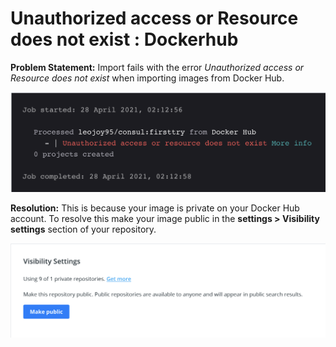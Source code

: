 # Unauthorized access or Resource does not exist : Dockerhub

**Problem Statement:** Import fails with the error _Unauthorized access or Resource does not exist_ when importing images from Docker Hub.

![](../../../.gitbook/assets/screen-shot-2021-04-28-at-2.13.11-am.png)

**Resolution:** This is because your image is private on your Docker Hub account. To resolve this make your image public in the **settings &gt; Visibility settings** section of your repository.

![](../../../.gitbook/assets/screen-shot-2021-04-28-at-2.24.55-am.png)



